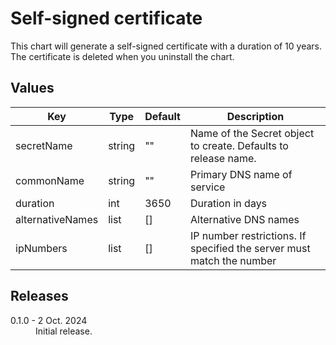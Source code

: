 # Self-signed certificate

This chart will generate a self-signed certificate with a duration of 10 years. The certificate is deleted when you uninstall the chart.

## Values

| Key | Type | Default | Description |
|-----|------|---------|-------------|
| secretName | string | "" | Name of the Secret object to create. Defaults to release name. |
| commonName | string | "" | Primary DNS name of service |
| duration | int | 3650 | Duration in days |
| alternativeNames | list | [] | Alternative DNS names |
| ipNumbers | list | [] | IP number restrictions. If specified the server must match the number |

## Releases

<dl>
  <dt>0.1.0 - 2 Oct. 2024</dt>
  <dd>Initial release.</dd>
</dl>
